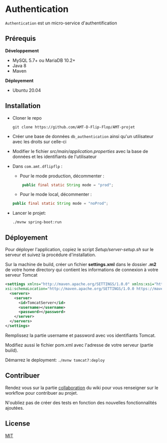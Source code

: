 # Authentication

`Authentication` est un micro-service d'authentification

## Prérequis
**Développement**
- MySQL 5.7+ ou MariaDB 10.2+
- Java 8
- Maven

**Déployement**
- Ubuntu 20.04

## Installation
- Cloner le repo

    ``git clone https://github.com/AMT-D-Flip-Flop/AMT-projet``


- Créer une base de données `db_authentication` ainsi qu'un utilisateur avec les droits sur celle-ci


- Modifier le fichier *src/main/application.properties* avec la base de données et les identifiants de l'utilisateur

- Dans `com.amt.dflipflp` :


  - Pour le mode production, décommenter :

    ```java
     public final static String mode = "prod";
    ```

  - Pour le mode local, décommenter :

  ```java
  public final static String mode = "noProd";
  ```


- Lancer le projet:

  ``./mvnw spring-boot:run``

## Déployement

Pour déployer l'application, copiez le script *Setup/server-setup.sh* sur le serveur et suivez la procédure d'installation.

Sur la machine de build, créer un fichier **settings.xml** dans le dossier **.m2** de votre home directory qui contient les informations de connexion à votre serveur Tomcat
```xml
<settings xmlns="http://maven.apache.org/SETTINGS/1.0.0" xmlns:xsi="http://www.w3.org/2001/XMLSchema-instance"
xsi:schemaLocation="http://maven.apache.org/SETTINGS/1.0.0 https://maven.apache.org/xsd/settings-1.0.0.xsd">
  <servers>
    <server>
      <id>TomcatServer</id>
      <username></username>
      <password></password>
    </server>
  </servers>
</settings>
```
Remplissez la partie username et password avec vos identifiants Tomcat.

Modifiez aussi le fichier pom.xml avec l'adresse de votre serveur (partie build).

Démarrez le deployment:
``
 ./mvnw tomcat7:deploy
``

## Contribuer
Rendez vous sur la partie [collaboration](https://github.com/AMT-D-Flip-Flop/AMT-projet/wiki/Collaboration) du wiki pour vous renseigner sur le workflow pour contribuer au projet.

N'oubliez pas de créer des tests en fonction des nouvelles fonctionnalités ajoutées.

## License
[MIT](https://choosealicense.com/licenses/mit/)
